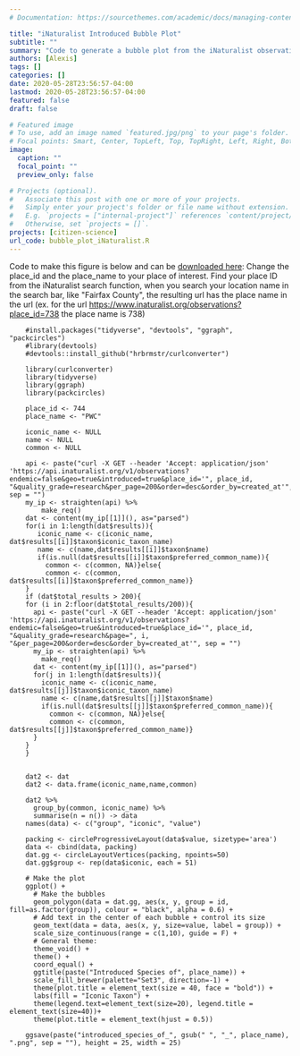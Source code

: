 ```yaml
---
# Documentation: https://sourcethemes.com/academic/docs/managing-content/

title: "iNaturalist Introduced Bubble Plot"
subtitle: ""
summary: "Code to generate a bubble plot from the iNaturalist observations of introduced species in a particular region"
authors: [Alexis]
tags: []
categories: []
date: 2020-05-28T23:56:57-04:00
lastmod: 2020-05-28T23:56:57-04:00
featured: false
draft: false

# Featured image
# To use, add an image named `featured.jpg/png` to your page's folder.
# Focal points: Smart, Center, TopLeft, Top, TopRight, Left, Right, BottomLeft, Bottom, BottomRight.
image:
  caption: ""
  focal_point: ""
  preview_only: false

# Projects (optional).
#   Associate this post with one or more of your projects.
#   Simply enter your project's folder or file name without extension.
#   E.g. `projects = ["internal-project"]` references `content/project/deep-learning/index.md`.
#   Otherwise, set `projects = []`.
projects: [citizen-science]
url_code: bubble_plot_iNaturalist.R
---
```

Code to make this figure is below and can be [downloaded here](bubble_plot_iNaturalist.R):
Change the place_id and the place_name to your place of interest. 
Find your place ID from the iNaturalist search function, when you search your location name in the search bar, like "Fairfax County", the resulting url has the place name in the url (ex. for the url https://www.inaturalist.org/observations?place_id=738 the place name is 738)

		#install.packages("tidyverse", "devtools", "ggraph", "packcircles")
		#library(devtools)
		#devtools::install_github("hrbrmstr/curlconverter")

		library(curlconverter)
		library(tidyverse)
		library(ggraph)
		library(packcircles)

		place_id <- 744
		place_name <- "PWC"

		iconic_name <- NULL
		name <- NULL
		common <- NULL

		api <- paste("curl -X GET --header 'Accept: application/json' 'https://api.inaturalist.org/v1/observations?endemic=false&geo=true&introduced=true&place_id='", place_id, "&quality_grade=research&per_page=200&order=desc&order_by=created_at'", sep = "")
		my_ip <- straighten(api) %>% 
			make_req()
		dat <- content(my_ip[[1]](), as="parsed")
		for(i in 1:length(dat$results)){
		   iconic_name <- c(iconic_name, dat$results[[i]]$taxon$iconic_taxon_name)
		   name <- c(name,dat$results[[i]]$taxon$name)
		   if(is.null(dat$results[[i]]$taxon$preferred_common_name)){
			 common <- c(common, NA)}else{
			 common <- c(common, dat$results[[i]]$taxon$preferred_common_name)}
		}
		if (dat$total_results > 200){
		for (i in 2:floor(dat$total_results/200)){
		  api <- paste("curl -X GET --header 'Accept: application/json' 'https://api.inaturalist.org/v1/observations?endemic=false&geo=true&introduced=true&place_id='", place_id, "&quality_grade=research&page=", i, "&per_page=200&order=desc&order_by=created_at'", sep = "")
		  my_ip <- straighten(api) %>% 
			make_req()
		  dat <- content(my_ip[[1]](), as="parsed")
		  for(j in 1:length(dat$results)){
			iconic_name <- c(iconic_name, dat$results[[j]]$taxon$iconic_taxon_name)
			name <- c(name,dat$results[[j]]$taxon$name)
			if(is.null(dat$results[[j]]$taxon$preferred_common_name)){
			  common <- c(common, NA)}else{
			  common <- c(common, dat$results[[j]]$taxon$preferred_common_name)}
		  }
		}
		}


		dat2 <- dat
		dat2 <- data.frame(iconic_name,name,common)

		dat2 %>% 
		  group_by(common, iconic_name) %>%
		  summarise(n = n()) -> data
		names(data) <- c("group", "iconic", "value")

		packing <- circleProgressiveLayout(data$value, sizetype='area')
		data <- cbind(data, packing)
		dat.gg <- circleLayoutVertices(packing, npoints=50)
		dat.gg$group <- rep(data$iconic, each = 51)

		# Make the plot
		ggplot() + 
		  # Make the bubbles
		  geom_polygon(data = dat.gg, aes(x, y, group = id, fill=as.factor(group)), colour = "black", alpha = 0.6) +
		  # Add text in the center of each bubble + control its size
		  geom_text(data = data, aes(x, y, size=value, label = group)) +
		  scale_size_continuous(range = c(1,10), guide = F) +
		  # General theme:
		  theme_void() + 
		  theme() +
		  coord_equal() + 
		  ggtitle(paste("Introduced Species of", place_name)) +
		  scale_fill_brewer(palette="Set3", direction=-1) + 
		  theme(plot.title = element_text(size = 40, face = "bold")) + 
		  labs(fill = "Iconic Taxon") + 
		  theme(legend.text=element_text(size=20), legend.title = element_text(size=40))+
		  theme(plot.title = element_text(hjust = 0.5))

		ggsave(paste("introduced_species_of_", gsub(" ", "_", place_name), ".png", sep = ""), height = 25, width = 25)  
